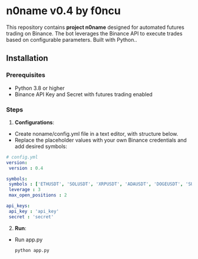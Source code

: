 
# n0name v0.4 by f0ncu

This repository contains **project n0name** designed for automated futures trading on Binance. The bot leverages the Binance API to execute trades based on configurable parameters. Built with Python..

## Installation

### Prerequisites
- Python 3.8 or higher
- Binance API Key and Secret with futures trading enabled

### Steps
1. **Configurations**: 
*   Create noname/config.yml file in a text editor, with structure below.  
*   Replace the placeholder values with your own Binance credentials and add desired symbols:
   ```yaml
  # config.yml
  version:
    version : 0.4
  
  symbols:
    symbols : ['ETHUSDT', 'SOLUSDT', 'XRPUSDT', 'ADAUSDT', 'DOGEUSDT', 'SUIUSDT']
    leverage : 3
    max_open_positions : 2
  
  api_keys:
    api_key : 'api_key'
    secret : 'secret'
   ```

2. **Run**:
* Run app.py 
   ```bash
   python app.py
   ```